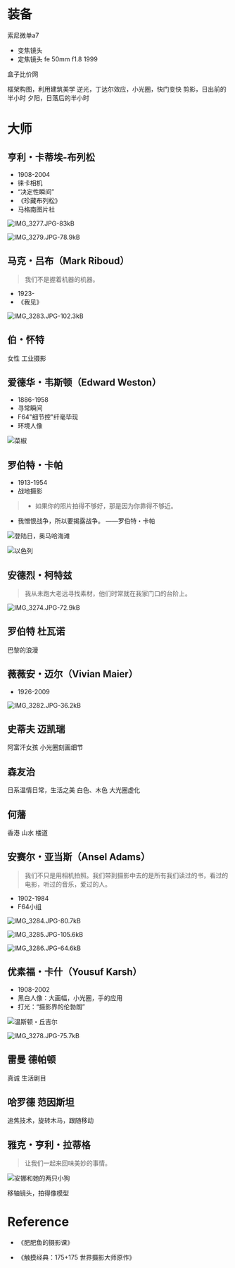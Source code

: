 
# 装备

索尼微单a7

- 变焦镜头
- 定焦镜头
fe 50mm f1.8 1999

盒子比价网


框架构图，利用建筑美学
逆光，丁达尔效应，小光圈，快门变快
剪影，日出前的半小时
夕阳，日落后的半小时

# 大师

## 亨利・卡蒂埃-布列松

- 1908-2004
- 徕卡相机
- “决定性瞬间”
- 《珍藏布列松》
- 马格南图片社

![IMG_3277.JPG-83kB][1]

![IMG_3279.JPG-78.9kB][2]

## 马克・吕布（Mark Riboud）

> 我们不是握着机器的机器。

- 1923-
- 《我见》

![IMG_3283.JPG-102.3kB][3]

## 伯・怀特

女性
工业摄影

## 爱德华・韦斯顿（Edward Weston）

- 1886-1958
- 寻常瞬间
- F64"细节控"纤毫毕现
- 环境人像

![菜椒][4]

## 罗伯特・卡帕

- 1913-1954
- 战地摄影

> - 如果你的照片拍得不够好，那是因为你靠得不够近。
- 我憎恨战争，所以要揭露战争。
——罗伯特・卡帕

![登陆日，奥马哈海滩][5]

![以色列][6]

## 安德烈・柯特兹

> 我从未跑大老远寻找素材，他们时常就在我家门口的台阶上。

![IMG_3274.JPG-72.9kB][7]

## 罗伯特 杜瓦诺

巴黎的浪漫

## 薇薇安・迈尔（Vivian Maier）

- 1926-2009

![IMG_3282.JPG-36.2kB][8]

## 史蒂夫 迈凯瑞

阿富汗女孩
小光圈刻画细节

## 森友治

日系温情日常，生活之美
白色、木色
大光圈虚化

## 何藩

香港
山水
楼道

## 安赛尔・亚当斯（Ansel Adams）

> 我们不只是用相机拍照。我们带到摄影中去的是所有我们读过的书，看过的电影，听过的音乐，爱过的人。

- 1902-1984
- F64小组

![IMG_3284.JPG-80.7kB][9]

![IMG_3285.JPG-105.6kB][10]

![IMG_3286.JPG-64.6kB][11]

## 优素福・卡什（Yousuf Karsh）

- 1908-2002
- 黑白人像：大画幅，小光圈，手的应用
- 打光：“摄影界的伦勃朗”

![温斯顿・丘吉尔][12]

![IMG_3278.JPG-75.7kB][13]
## 雷曼 德帕顿

真诚
生活剧目

## 哈罗德 范因斯坦

追焦技术，旋转木马，跟随移动

## 雅克・亨利・拉蒂格

> 让我们一起来回味美妙的事情。

![安娜和她的两只小狗][14]

移轴镜头，拍得像模型

# Reference

- 《肥肥鱼的摄影课》
- 《触摸经典：175+175 世界摄影大师原作》


  [1]: https://s2.loli.net/2025/08/18/gCWQO7VAvLul2rY.jpg
  [2]: https://s2.loli.net/2025/08/18/G96dkSZaA1FRMpr.jpg
  [3]: https://s2.loli.net/2025/08/18/rJSGqvdYpCewPob.jpg
  [4]: https://s2.loli.net/2025/08/18/Wm3BeYbCO5zX9kg.jpg
  [5]: https://s2.loli.net/2025/08/18/1zwqC45yHDpJhAW.jpg
  [6]: https://s2.loli.net/2025/08/18/tUCdD7SOia8j9cl.jpg
  [7]: https://s2.loli.net/2025/08/18/GkaQfcSXi81Km2e.jpg
  [8]: https://s2.loli.net/2025/08/18/A6Nsiz4S8XGjJ51.jpg
  [9]: https://s2.loli.net/2025/08/18/LSiCuGBa9PzVrAs.jpg
  [10]: https://s2.loli.net/2025/08/18/1tUgpz3RosPv8mE.jpg
  [11]: https://s2.loli.net/2025/08/18/E4dSt678gvZzKCi.jpg
  [12]: https://s2.loli.net/2025/08/18/f97ZwtHB4LnqW8I.jpg
  [13]: https://s2.loli.net/2025/08/18/bDLO2WrZFnxqAj9.jpg
  [14]: https://s2.loli.net/2025/08/18/uPyMgpvrsIwitFW.jpg